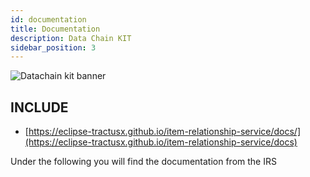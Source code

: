 ```yaml
---
id: documentation
title: Documentation
description: Data Chain KIT
sidebar_position: 3
---
```


![Datachain kit banner](@site/static/img/doc-datachain_header-minified.png)

## INCLUDE

* [https://eclipse-tractusx.github.io/item-relationship-service/docs/](https://eclipse-tractusx.github.io/item-relationship-service/docs)

Under the following you will find the documentation from the IRS
